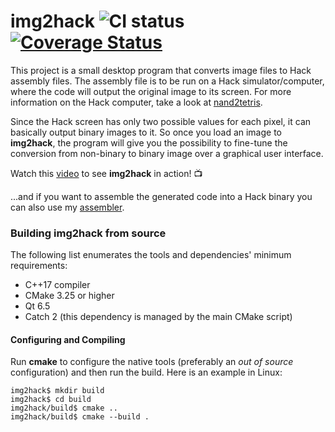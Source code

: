# img2hack ![CI status](https://github.com/benvenutti/img2hack/actions/workflows/ci.yaml/badge.svg) [![Coverage Status](https://coveralls.io/repos/github/benvenutti/img2hack/badge.svg?branch=master)](https://coveralls.io/github/benvenutti/img2hack?branch=master)

This project is a small desktop program that converts image files to Hack assembly files. The assembly file is to be run on a Hack simulator/computer, where the code will output the original image to its screen. For more information on the Hack computer, take a look at [nand2tetris](http://nand2tetris.org/).

Since the Hack screen has only two possible values for each pixel, it can basically output binary images to it. So once you load an image to **img2hack**, the program will give you the possibility to fine-tune the conversion from non-binary to binary image over a graphical user interface.

Watch this [video](https://www.youtube.com/watch?v=i8HHfCDsWSE) to see **img2hack** in action! :tv:

...and if you want to assemble the generated code into a Hack binary you can also use my [assembler](https://github.com/benvenutti/hasm).

### Building **img2hack** from source

The following list enumerates the tools and dependencies' minimum requirements:

* C++17 compiler
* CMake 3.25 or higher
* Qt 6.5
* Catch 2 (this dependency is managed by the main CMake script)

#### Configuring and Compiling

Run **cmake** to configure the native tools (preferably an *out of source* configuration) and then run the build. Here is an example in Linux:

```shh
img2hack$ mkdir build
img2hack$ cd build
img2hack/build$ cmake ..
img2hack/build$ cmake --build .
```
